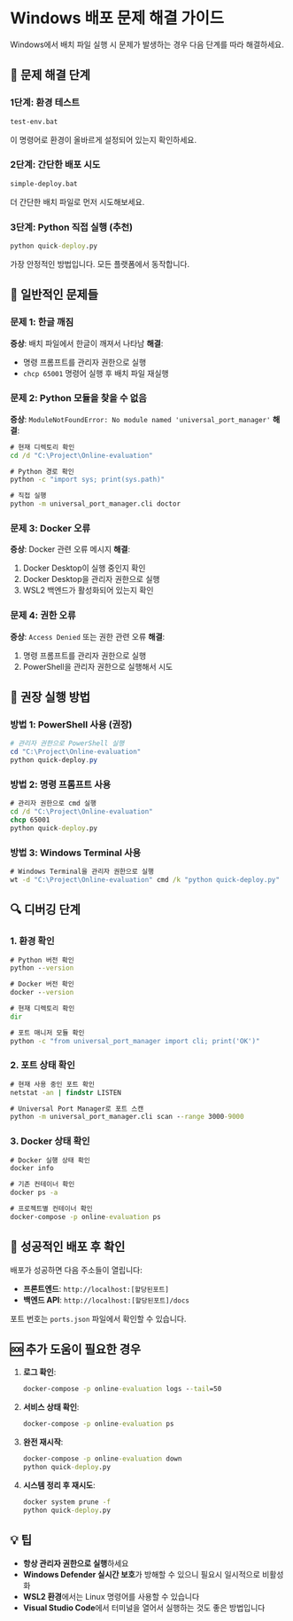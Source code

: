 # Windows 배포 문제 해결 가이드

Windows에서 배치 파일 실행 시 문제가 발생하는 경우 다음 단계를 따라 해결하세요.

## 🔧 문제 해결 단계

### 1단계: 환경 테스트
```cmd
test-env.bat
```
이 명령어로 환경이 올바르게 설정되어 있는지 확인하세요.

### 2단계: 간단한 배포 시도
```cmd
simple-deploy.bat
```
더 간단한 배치 파일로 먼저 시도해보세요.

### 3단계: Python 직접 실행 (추천)
```cmd
python quick-deploy.py
```
가장 안정적인 방법입니다. 모든 플랫폼에서 동작합니다.

## 🐛 일반적인 문제들

### 문제 1: 한글 깨짐
**증상**: 배치 파일에서 한글이 깨져서 나타남
**해결**: 
- 명령 프롬프트를 관리자 권한으로 실행
- `chcp 65001` 명령어 실행 후 배치 파일 재실행

### 문제 2: Python 모듈을 찾을 수 없음
**증상**: `ModuleNotFoundError: No module named 'universal_port_manager'`
**해결**:
```cmd
# 현재 디렉토리 확인
cd /d "C:\Project\Online-evaluation"

# Python 경로 확인
python -c "import sys; print(sys.path)"

# 직접 실행
python -m universal_port_manager.cli doctor
```

### 문제 3: Docker 오류
**증상**: Docker 관련 오류 메시지
**해결**:
1. Docker Desktop이 실행 중인지 확인
2. Docker Desktop을 관리자 권한으로 실행
3. WSL2 백엔드가 활성화되어 있는지 확인

### 문제 4: 권한 오류
**증상**: `Access Denied` 또는 권한 관련 오류
**해결**:
1. 명령 프롬프트를 관리자 권한으로 실행
2. PowerShell을 관리자 권한으로 실행해서 시도

## 🎯 권장 실행 방법

### 방법 1: PowerShell 사용 (권장)
```powershell
# 관리자 권한으로 PowerShell 실행
cd "C:\Project\Online-evaluation"
python quick-deploy.py
```

### 방법 2: 명령 프롬프트 사용
```cmd
# 관리자 권한으로 cmd 실행
cd /d "C:\Project\Online-evaluation"
chcp 65001
python quick-deploy.py
```

### 방법 3: Windows Terminal 사용
```cmd
# Windows Terminal을 관리자 권한으로 실행
wt -d "C:\Project\Online-evaluation" cmd /k "python quick-deploy.py"
```

## 🔍 디버깅 단계

### 1. 환경 확인
```cmd
# Python 버전 확인
python --version

# Docker 버전 확인
docker --version

# 현재 디렉토리 확인
dir

# 포트 매니저 모듈 확인
python -c "from universal_port_manager import cli; print('OK')"
```

### 2. 포트 상태 확인
```cmd
# 현재 사용 중인 포트 확인
netstat -an | findstr LISTEN

# Universal Port Manager로 포트 스캔
python -m universal_port_manager.cli scan --range 3000-9000
```

### 3. Docker 상태 확인
```cmd
# Docker 실행 상태 확인
docker info

# 기존 컨테이너 확인
docker ps -a

# 프로젝트별 컨테이너 확인
docker-compose -p online-evaluation ps
```

## 🚀 성공적인 배포 후 확인

배포가 성공하면 다음 주소들이 열립니다:

- **프론트엔드**: `http://localhost:[할당된포트]`
- **백엔드 API**: `http://localhost:[할당된포트]/docs`

포트 번호는 `ports.json` 파일에서 확인할 수 있습니다.

## 🆘 추가 도움이 필요한 경우

1. **로그 확인**:
   ```cmd
   docker-compose -p online-evaluation logs --tail=50
   ```

2. **서비스 상태 확인**:
   ```cmd
   docker-compose -p online-evaluation ps
   ```

3. **완전 재시작**:
   ```cmd
   docker-compose -p online-evaluation down
   python quick-deploy.py
   ```

4. **시스템 정리 후 재시도**:
   ```cmd
   docker system prune -f
   python quick-deploy.py
   ```

## 💡 팁

- **항상 관리자 권한으로 실행**하세요
- **Windows Defender 실시간 보호**가 방해할 수 있으니 필요시 일시적으로 비활성화
- **WSL2 환경**에서는 Linux 명령어를 사용할 수 있습니다
- **Visual Studio Code**에서 터미널을 열어서 실행하는 것도 좋은 방법입니다